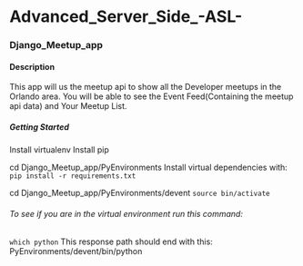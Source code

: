 # Advanced_Server_Side_-ASL-

### Django_Meetup_app

#### Description
This app will us the meetup api to show all the Developer meetups in the Orlando area.
You will be able to see the Event Feed(Containing the meetup api data) and Your Meetup List.

##### Getting Started

Install virtualenv
Install pip

cd Django_Meetup_app/PyEnvironments
Install virtual dependencies with: `pip install -r requirements.txt`

cd Django_Meetup_app/PyEnvironments/devent
`source bin/activate`

###### To see if you are in the virtual environment run this command:
`which python`
This response path should end with this:
PyEnvironments/devent/bin/python
